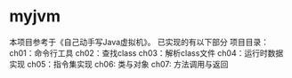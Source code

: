 # myjvm
本项目参考于《自己动手写Java虚拟机》。
已实现的有以下部分
项目目录：
ch01：命令行工具
ch02：查找class
ch03：解析class文件
ch04：运行时数据实现
ch05：指令集实现
ch06: 类与对象
ch07: 方法调用与返回
